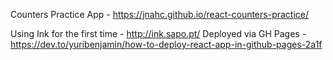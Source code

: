 Counters Practice App - https://jnahc.github.io/react-counters-practice/

Using Ink for the first time - http://ink.sapo.pt/
Deployed via GH Pages - https://dev.to/yuribenjamin/how-to-deploy-react-app-in-github-pages-2a1f

